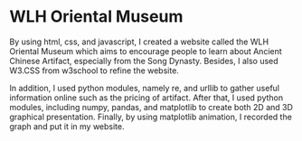# WLH Oriental Museum
By using html, css, and javascript, I created a website called the WLH Oriental Museum which aims to encourage people to learn about Ancient Chinese Artifact, especially from the Song Dynasty. Besides, I also used W3.CSS from w3school to refine the website.

In addition, I used python modules, namely re, and urllib to gather useful information online such as the pricing of artifact.
After that, I used python modules, including numpy, pandas, and matplotlib to create both 2D and 3D graphical presentation.
Finally, by using matplotlib animation, I recorded the graph and put it in my website.
